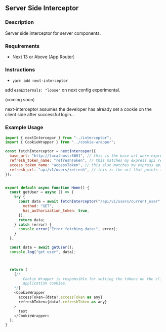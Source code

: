 ## Server Side Interceptor

### Description

Server side interceptor for server components.

### Requirements

- Next 13 or Above (App Router)

### Instructions

- `yarn add next-interceptor`

add `esmExternals: "loose"` on next config experimental.

(coming soon)

next-interceptor assumes the developer has already set a cookie on the client side after successful login...

### Example Usage

```javascript
import { nextIntercepor } from "../interceptor";
import { CookieWrapper } from "../cookie-wrapper";

const fetchInterceptor = nextIntercepor({
  base_url: "http://localhost:5001", // this is the base url were express server is running.
  refresh_token_name: "refreshToken", // this matches my express api response property -> refreshToken.
  access_token_name: "accessToken", // this also matches my express api response property -> accessToken.
  refresh_url: "api/v1/users/refresh", // this is the url that points to my express refresh token api.
});


export default async function Home() {
  const getUser = async () => {
    try {
      const data = await fetchInterceptor("/api/v1/users/current_user", {
        method: "GET",
        has_authorization_token: true,
      });
      return data;
    } catch (error) {
      console.error("Error fetching data:", error);
    }
  };

  const data = await getUser();
  console.log("get user", data);



  return (
    {/*
        Cookie Wrapper is responsible for setting the tokens on the client side, it will appear in the
        application cookies.
    */}
    <CookieWrapper
      accessToken={data?.accessToken as any}
      refreshToken={data?.refreshToken as any}
    >
      test
    </CookieWrapper>
  );
}
```
